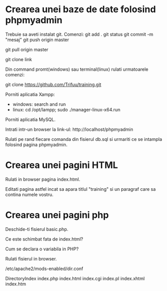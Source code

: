 # Crearea unei baze de date folosind phpmyadmin

Trebuie sa aveti instalat git.
Comenzi:
git add .
git status
git commit -m "mesaj"
git push origin master

git pull origin master

git clone link

Din command promt(windows) sau terminal(linux) rulati urmatoarele comenzi:

git clone https://github.com/Trifuu/training.git

Porniti aplicatia Xampp:
  - windows: search and run
  - linux: cd /opt/lampp; sudo ./manager-linux-x64.run

Porniti aplicatia MySQL.

Intrati intr-un browser la link-ul: http://localhost/phpmyadmin

Rulati pe rand fiecare comanda din fisierul db.sql si urmariti ce se intampla folosind pagina phpmyadmin.

# Crearea unei pagini HTML

Rulati in browser pagina index.html.

Editati pagina astfel incat sa apara titlul "training" si un paragraf care sa contina numele vostru.

# Crearea unei pagini php

Deschide-ti fisierul basic.php.

Ce este schimbat fata de index.html?

Cum se declara o variabila in PHP?

Rulati fisierul in browser.

/etc/apache2/mods-enabled/dir.conf

<IfModule mod_dir.c>
    DirectoryIndex index.php index.html index.cgi index.pl index.xhtml index.htm
</IfModule>
